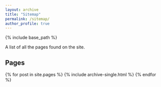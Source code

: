 ```yaml
---
layout: archive
title: "Sitemap"
permalink: /sitemap/
author_profile: true
---
```


{% include base_path %}

A list of all the pages found on the site. 

<h2>Pages</h2>
{% for post in site.pages %}
  {% include archive-single.html %}
{% endfor %}
